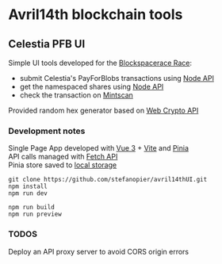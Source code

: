 # Avril14th blockchain tools

## Celestia PFB UI

Simple UI tools developed for the [Blockspacerace Race](https://docs.celestia.org/nodes/blockspace-race/):  
- submit Celestia's PayForBlobs transactions using [Node API ](https://docs.celestia.org/developers/node-tutorial/#submit-a-pfb-transaction)
- get the namespaced shares using [Node API ](https://docs.celestia.org/developers/node-tutorial/#get-namespaced-shares-by-block-height)
- check the transaction on [Mintscan ](https://hub.mintscan.io/chains/overview)

Provided random hex generator based on [Web Crypto API](https://developer.mozilla.org/en-US/docs/Web/API/Crypto)

### Development notes

Single Page App developed with [Vue 3](https://vuejs.org/) + [Vite](https://vitejs.dev/) and [Pinia](https://pinia.vuejs.org/)  
API calls managed with [Fetch API](https://developer.mozilla.org/en-US/docs/Web/API/Fetch_API/Using_Fetch)  
Pinia store saved to [local storage](https://vueuse.org/core/useStorage/#usestorage)

```
git clone https://github.com/stefanopier/avril14thUI.git  
npm install  
npm run dev  
```
```
npm run build
npm run preview
```

### TODOS
Deploy an API proxy server to avoid CORS origin errors